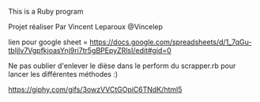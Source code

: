 This is a Ruby program

Projet réaliser Par Vincent Leparoux @Vincelep


lien pour google sheet = https://docs.google.com/spreadsheets/d/1_7qGu-tbIjlv7VgpfkjoasYnj9ri7tr5gBPEpyZRlsI/edit#gid=0


Ne pas oublier d'enlever le dièse dans le perform du scrapper.rb pour lancer les différentes méthodes :) 


https://giphy.com/gifs/3owzVVCtGOpiC6TNdK/html5